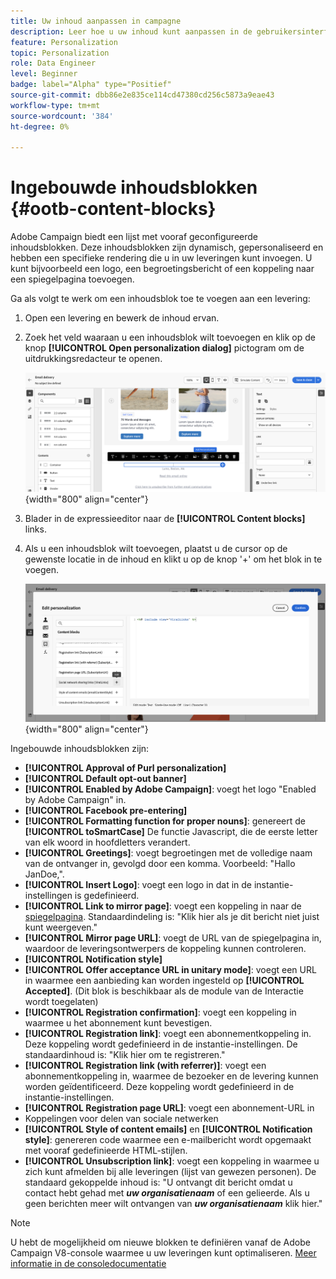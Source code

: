 ```yaml
---
title: Uw inhoud aanpassen in campagne
description: Leer hoe u uw inhoud kunt aanpassen in de gebruikersinterface van Adobe Campaign
feature: Personalization
topic: Personalization
role: Data Engineer
level: Beginner
badge: label="Alpha" type="Positief"
source-git-commit: dbb86e2e835ce114cd47380cd256c5873a9eae43
workflow-type: tm+mt
source-wordcount: '384'
ht-degree: 0%

---
```



# Ingebouwde inhoudsblokken {#ootb-content-blocks}

Adobe Campaign biedt een lijst met vooraf geconfigureerde inhoudsblokken. Deze inhoudsblokken zijn dynamisch, gepersonaliseerd en hebben een specifieke rendering die u in uw leveringen kunt invoegen. U kunt bijvoorbeeld een logo, een begroetingsbericht of een koppeling naar een spiegelpagina toevoegen.

Ga als volgt te werk om een inhoudsblok toe te voegen aan een levering:

1. Open een levering en bewerk de inhoud ervan.

1. Zoek het veld waaraan u een inhoudsblok wilt toevoegen en klik op de knop **[!UICONTROL Open personalization dialog]** pictogram om de uitdrukkingsredacteur te openen.

   ![](assets/content-block-access.png){width="800" align="center"}

1. Blader in de expressieeditor naar de **[!UICONTROL Content blocks]** links.

1. Als u een inhoudsblok wilt toevoegen, plaatst u de cursor op de gewenste locatie in de inhoud en klikt u op de knop &#39;+&#39; om het blok in te voegen.

   ![](assets/content-blocks.png){width="800" align="center"}

Ingebouwde inhoudsblokken zijn:

* **[!UICONTROL Approval of Purl personalization]**
* **[!UICONTROL Default opt-out banner]**
* **[!UICONTROL Enabled by Adobe Campaign]**: voegt het logo &quot;Enabled by Adobe Campaign&quot; in.
* **[!UICONTROL Facebook pre-entering]**
* **[!UICONTROL Formatting function for proper nouns]**: genereert de **[!UICONTROL toSmartCase]** De functie Javascript, die de eerste letter van elk woord in hoofdletters verandert.
* **[!UICONTROL Greetings]**: voegt begroetingen met de volledige naam van de ontvanger in, gevolgd door een komma. Voorbeeld: &quot;Hallo JanDoe,&quot;.
* **[!UICONTROL Insert Logo]**: voegt een logo in dat in de instantie-instellingen is gedefinieerd.
* **[!UICONTROL Link to mirror page]**: voegt een koppeling in naar de [spiegelpagina](../content/mirror-page.md). Standaardindeling is: &quot;Klik hier als je dit bericht niet juist kunt weergeven.&quot;
* **[!UICONTROL Mirror page URL]**: voegt de URL van de spiegelpagina in, waardoor de leveringsontwerpers de koppeling kunnen controleren.
* **[!UICONTROL Notification style]**
* **[!UICONTROL Offer acceptance URL in unitary mode]**: voegt een URL in waarmee een aanbieding kan worden ingesteld op **[!UICONTROL Accepted]**. (Dit blok is beschikbaar als de module van de Interactie wordt toegelaten)
* **[!UICONTROL Registration confirmation]**: voegt een koppeling in waarmee u het abonnement kunt bevestigen.
* **[!UICONTROL Registration link]**: voegt een abonnementkoppeling in. Deze koppeling wordt gedefinieerd in de instantie-instellingen. De standaardinhoud is: &quot;Klik hier om te registreren.&quot;
* **[!UICONTROL Registration link (with referrer)]**: voegt een abonnementkoppeling in, waarmee de bezoeker en de levering kunnen worden geïdentificeerd. Deze koppeling wordt gedefinieerd in de instantie-instellingen.
* **[!UICONTROL Registration page URL]**: voegt een abonnement-URL in
* Koppelingen voor delen van sociale netwerken
* **[!UICONTROL Style of content emails]** en **[!UICONTROL Notification style]**: genereren code waarmee een e-mailbericht wordt opgemaakt met vooraf gedefinieerde HTML-stijlen.
* **[!UICONTROL Unsubscription link]**: voegt een koppeling in waarmee u zich kunt afmelden bij alle leveringen (lijst van gewezen personen). De standaard gekoppelde inhoud is: &quot;U ontvangt dit bericht omdat u contact hebt gehad met ***uw organisatienaam*** of een gelieerde. Als u geen berichten meer wilt ontvangen van ***uw organisatienaam*** klik hier.&quot;

>[!NOTE]
>
>U hebt de mogelijkheid om nieuwe blokken te definiëren vanaf de Adobe Campaign V8-console waarmee u uw leveringen kunt optimaliseren. [Meer informatie in de consoledocumentatie](https://experienceleague.adobe.com/docs/campaign-classic/using/sending-messages/personalizing-deliveries/personalization-blocks.html)
